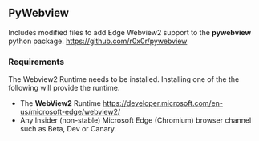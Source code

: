 ## PyWebview
  
Includes modified files to add Edge Webview2 support to the **pywebview** python package.  https://github.com/r0x0r/pywebview
  
### Requirements
The Webview2 Runtime needs to be installed. Installing one of the the following will provide the runtime.

* The **WebView2** Runtime https://developer.microsoft.com/en-us/microsoft-edge/webview2/
* Any Insider (non-stable) Microsoft Edge (Chromium) browser channel such as Beta, Dev or Canary.


  

